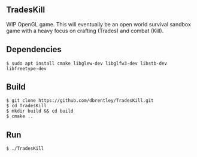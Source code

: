 ## TradesKill

WIP OpenGL game. This will eventually be an open world survival sandbox game with a heavy focus on crafting (Trades) and
combat (Kill).

## Dependencies

```shell
$ sudo apt install cmake libglew-dev libglfw3-dev libstb-dev libfreetype-dev
```

## Build

```shell
$ git clone https://github.com/dbrentley/TradesKill.git
$ cd TradesKill
$ mkdir build && cd build
$ cmake ..
```

## Run

```shell
$ ./TradesKill
```